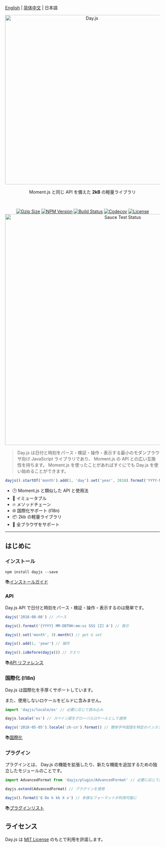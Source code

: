 [English](../../README.md) | [简体中文](../../README.zh-CN.md) | 日本語

<p align="center"><a href="#" target="_blank" rel="noopener noreferrer"><img width="550"
                                                                             src="https://user-images.githubusercontent.com/17680888/39081119-3057bbe2-456e-11e8-862c-646133ad4b43.png"
                                                                             alt="Day.js"></a></p>
<p align="center">Moment.js と同じ API を備えた <b>2kB</b> の軽量ライブラリ</p>
<br>
<p align="center">
    <a href="https://unpkg.com/dayjs/dayjs.min.js"><img
            src="http://img.badgesize.io/https://unpkg.com/dayjs/dayjs.min.js?compression=gzip&style=flat-square"
            alt="Gzip Size"></a>
    <a href="https://www.npmjs.com/package/dayjs"><img src="https://img.shields.io/npm/v/dayjs.svg?style=flat-square"
                                                       alt="NPM Version"></a>
    <a href="https://travis-ci.org/iamkun/dayjs"><img
            src="https://img.shields.io/travis/iamkun/dayjs/master.svg?style=flat-square" alt="Build Status"></a>
    <a href="https://codecov.io/gh/iamkun/dayjs"><img
            src="https://img.shields.io/codecov/c/github/iamkun/dayjs/master.svg?style=flat-square" alt="Codecov"></a>
    <a href="https://github.com/iamkun/dayjs/blob/master/LICENSE"><img
            src="https://img.shields.io/npm/l/dayjs.svg?style=flat-square" alt="License"></a>
    <br>
    <a href="https://saucelabs.com/u/dayjs">
        <img width="750" src="https://user-images.githubusercontent.com/17680888/40040137-8e3323a6-584b-11e8-9dba-bbe577ee8a7b.png" alt="Sauce Test Status">
    </a>
</p>

> Day.js は日付と時刻をパース・検証・操作・表示する最小のモダンブラウザ向け JavaScript ライブラリであり、 Moment.js の API との広い互換性を持ちます。 Moment.js を使ったことがあればすぐにでも Day.js を使い始めることができます。


```js
dayjs().startOf('month').add(1, 'day').set('year', 2018).format('YYYY-MM-DD HH:mm:ss');
```

* 🕒 Moment.js と類似した API と使用法
* 💪 イミュータブル
* 🔥 メソッドチェーン
* 🌐 国際化サポート (I18n)
* 📦 2kb の軽量ライブラリ
* 👫 全ブラウザをサポート

---

## はじめに

### インストール

```console
npm install dayjs --save
```

📚[インストールガイド](./Installation.md)

### API

Day.js API で日付と時刻をパース・検証・操作・表示するのは簡単です。

```javascript
dayjs('2018-08-08') // パース

dayjs().format('{YYYY} MM-DDTHH:mm:ss SSS [Z] A') // 表示

dayjs().set('month', 3).month() // get & set

dayjs().add(1, 'year') // 操作

dayjs().isBefore(dayjs()) // クエリ
```

📚[API リファレンス](./API-reference.md)

### 国際化 (I18n)

Day.js は国際化を手厚くサポートしています。

また、使用しないロケールをビルドに含みません。

```javascript
import 'dayjs/locale/es' // 必要に応じて読み込み

dayjs.locale('es') // スペイン語をグローバルロケールとして適用

dayjs('2018-05-05').locale('zh-cn').format() // 簡体字中国語を特定のインスタンスにのみ適用
```

📚[国際化](./I18n.md)

### プラグイン

プラグインとは、 Day.js の機能を拡張したり、新たな機能を追加するための独立したモジュールのことです。

```javascript
import AdvancedFormat from 'dayjs/plugin/AdvancedFormat' // 必要に応じて読み込み

dayjs.extend(AdvancedFormat) // プラグインを使用

dayjs().format('Q Do k kk X x') // 多様なフォーマットが利用可能に
```

📚[プラグインリスト](./Plugin.md)

## ライセンス

Day.js は [MIT  License](./LICENSE) のもとで利用を許諾します。
